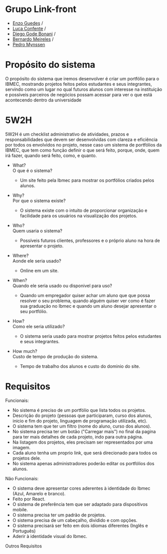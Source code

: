 # Grupo Link-front
- [Enzo Guedes](https://github.com/Enzoguedesc/react-base-project.git) /
- [Luca Confente](https://github.com/LucaConfente/Front-End) /
- [Diego Gode Bonani](https://github.com/Diego-Bonani/react-base-project) /
- [Bernardo Meireles](https://github.com/meireles07/react-base-project.git) /
- [Pedro Mynssen](https://github.com/endsky1/Projeto_FrontEnd)


# Propósito do sistema
O propósito do sistema que iremos desenvolver é criar um portfólio para o IBMEC, mostrando projetos feitos pelos estudantes e seus integrantes, servindo como um lugar no qual futuros alunos com interesse na instituição e possíveis parceiros de negócios possam acessar para ver o que está acontecendo dentro da universidade


# 5W2H  
5W2H é um checklist administrativo de atividades, prazos e responsabilidades que devem ser desenvolvidas com clareza e eficiência por todos os envolvidos no projeto, nesse caso um sistema de portfólios da IBMEC, que tem como função definir o que será feito, porque, onde, quem irá fazer, quando será feito, como, e quanto.  

- What?  
  O que é o sistema?
  - Um site feito pela Ibmec para mostrar os portfólios criados pelos alunos.  

- Why?  
  Por que o sistema existe?  
  - O sistema existe com o intuito de proporcionar organização e facilidade para os usuários na visualização dos projetos.  

- Who?  
  Quem usaria o sistema?  
  - Possíveis futuros clientes, professores e o próprio aluno na hora de apresentar o projeto.  

- Where?  
  Aonde ele seria usado?  
  - Online em um site.  

- When?  
  Quando ele seria usado ou disponivel para uso?  
  - Quando um empregador quiser achar um aluno que que possa resolver o seu problema, quando alguém quiser ver como é fazer sua graduação no Ibmec e quando um aluno desejar apresentar o seu portfólio.

- How?  
  Como ele seria utilizado?  
  - O sistema seria usado para mostrar projetos feitos pelos estudantes e seus integrantes.  

- How much?  
  Custo de tempo de produção do sistema.  
  - Tempo de trabalho dos alunos e custo do dominio do site.  


# Requisitos

Funcionais:  
 - No sistema é preciso de um portfólio que lista todos os projetos.  
 - Descrição do projeto (pessoas que participaram, curso dos alunos, inicio e fim do projeto, linguagem de programação utilizada, etc).  
 - O sistema tem que ter um filtro (nome do aluno, curso dos alunos).  
 - No sistema precisa ter um botão ("Carregar mais") no final da pagina para ter mais detalhes de cada projeto, indo para outra página.  
 - Na listagem dos projetos, eles precisam ser representados por uma imagem.  
 - Cada aluno tenha um proprio link, que será direcionado para todos os projetos dele.  
 - No sistema apenas administradores poderão editar os portfólios dos alunos.  

Não Funcionais:    
 - O sistema deve apresentar cores aderentes à identidade do Ibmec (Azul, Amarelo e branco).
 -  Feito por React.  
 - O sistema de preferência tem que ser adaptado para dispositivos mobile.  
 - O sistema precisa ter um padrão de projetos.  
 - O sistema precisa de um cabeçalho, dividido e com opções.  
 - O sistema precisará ser feito em dois idiomas diferentes (Inglês e Português)  
 - Aderir à identidade visual do Ibmec.  

Outros Requisitos


